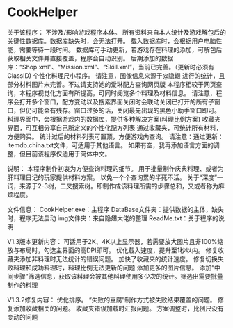 # CookHelper

关于该程序：
不涉及/影响游戏程序本体。
所有资料来自本人统计及游戏解包后的关键性数据库。数据库缺失时，会无法打开。
载入数据库时，会根据用户电脑性能，需要等待一段时间。
数据库可手动更新，若游戏存在料理的添加，可解包后获取相关文件并直接覆盖，程序会自动识别。
后期添加的数据库：“Shop.xml”、“Mission.xml”、“Skill.xml”，当前已完善。（更新时必须有ClassID)
个性化料理尺小程序。
请注意，图像信息来源于@隐翅 进行的统计，且部分材料图片未完善。不过请支持她的爱琳配方查询网页版
本程序相较于网页查询，本程序视觉化方面有所提高，可同时阅览多个料理及材料信息。
请注意，程序会打开多个窗口，配方变动以及搜索界面关闭时会联动关闭已打开的所有子窗口，但仍可能会有残存。窗口过多的话，关闭最先出现的黑色小助手窗口即可。
料理界面中，会根据游戏内的数据库，提供多种解决方案(料理比例方案)
收藏夹界面，可互相分享自己所定义的个性化配方列表
通过收藏夹，可统计所有材料，方便购买。
统计过后的材料列表可置顶，方便游戏内查询。
请注意：通过更新：itemdb.china.txt文件，可适用于其他语言。
如果有空，我再添加语言方面的调整，但目前该程序仅适用于简体中文。


说明：
本程序制作初衷为方便查询料理的细节。
用于批量制作庆典料理、或者为肝料理日记的玩家提供材料方案。
以免一个个查询累的半死不活。
关于“深度”一词，来源于2-3树，二叉搜索树。即制作成该料理所需的步骤总和，又或者称为麻烦程度。


文件信息：
CookHelper.exe：主程序
DataBase文件夹：提供数据的主体，缺失时，程序无法启动
img文件夹：来自隐翅大佬的整理
ReadMe.txt：关于程序的说明


V1.3版本更新内容：
可适用于2K、4K以上显示器，若需要放大图片且非100%缩放与布局时，勾选主界面的高DPI即可。
优化载入速度，提升至1秒以内。
修复收藏夹添加非料理时无法统计的错误问题。
加快了收藏夹的统计速度。
修复切换失败料理和成功料理时，料理比例无法更新的问题
添加更多的图片信息。
添加“中间步骤”筛选信息，获取该料理会被其他料理使用多少次的统计。筛选出需要批量制作的料理


V1.3.2修复内容：
优化排序。
“失败的豆腐”制作方式被失败结果覆盖的问题。
修复添加收藏相关的问题。
收藏夹错误加载时汇报问题。
方案调整时，比例尺没有变动的问题
